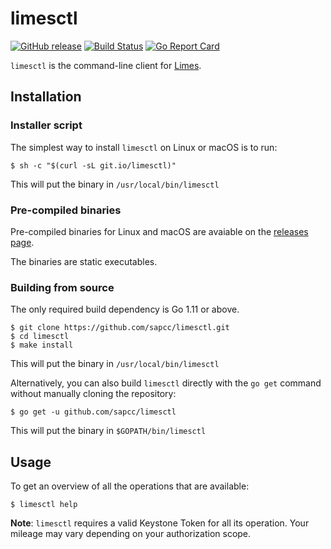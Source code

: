 # limesctl

[![GitHub release](https://img.shields.io/github/release/sapcc/limesctl.svg)](https://github.com/sapcc/limesctl/releases/latest)
[![Build Status](https://travis-ci.org/sapcc/limesctl.svg?branch=master)](https://travis-ci.org/sapcc/limesctl)
[![Go Report Card](https://goreportcard.com/badge/github.com/sapcc/limesctl)](https://goreportcard.com/report/github.com/sapcc/limesctl)

`limesctl` is the command-line client for [Limes](https://github.com/sapcc/limes).

## Installation

### Installer script

The simplest way to install `limesctl` on Linux or macOS is to run:

```
$ sh -c "$(curl -sL git.io/limesctl)"
```

This will put the binary in `/usr/local/bin/limesctl`

### Pre-compiled binaries

Pre-compiled binaries for Linux and macOS are avaiable on the
[releases page](https://github.com/sapcc/limesctl/releases/latest).

The binaries are static executables.

### Building from source

The only required build dependency is Go 1.11 or above.

```
$ git clone https://github.com/sapcc/limesctl.git
$ cd limesctl
$ make install
```

This will put the binary in `/usr/local/bin/limesctl`

Alternatively, you can also build `limesctl` directly with the `go get` command
without manually cloning the repository:

```
$ go get -u github.com/sapcc/limesctl
```

This will put the binary in `$GOPATH/bin/limesctl`

## Usage

To get an overview of all the operations that are available:

```
$ limesctl help
```

**Note**: `limesctl` requires a valid Keystone Token for all its operation.
Your mileage may vary depending on your authorization scope.
